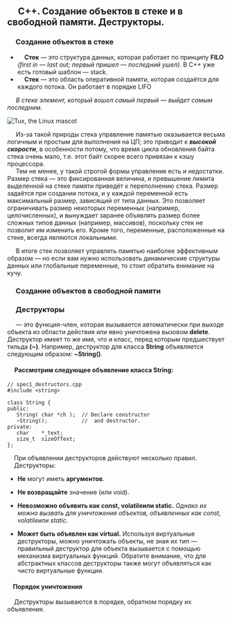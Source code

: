 ## &nbsp;&nbsp;&nbsp;&nbsp; С++. Создание объектов в стеке и в свободной памяти. Деструкторы.
### &nbsp;&nbsp;&nbsp;&nbsp; Создание объектов в стеке
- &nbsp;&nbsp;&nbsp;&nbsp;**Стек** — это структура данных, которая работает по принципу **FILO** *(first in — last out; первый пришел — последний ушел)*. В C++ уже есть готовый шаблон — stack.
- &nbsp;&nbsp;&nbsp;&nbsp;**Стек** — это область оперативной памяти, которая создаётся для каждого потока. Он работает в порядке LIFO  

&nbsp;&nbsp;&nbsp;&nbsp; *В стеке элемент, который вошел самый первый — выйдет самым последним.*  

 ![Tux, the Linux mascot](https://lh5.googleusercontent.com/EObIxhEydIeK35xf0dCpIsNcZqrYiaIc5B7MiNnnyly01JYxjkDs7oDBHtlN-z55jgpbfeK3wrFnyHknZ5Zq4rBoaKPQJ0B8S6eTlpm2uKESX4PKYcRZRTVXoz7PGmx2Rssi1BIe)  

&nbsp;&nbsp;&nbsp;&nbsp; Из-за такой природы стека управление памятью оказывается весьма логичным и простым для выполнения на ЦП; это приводит к ***высокой скорости***, в особенности потому, что время цикла обновления байта стека очень мало, т.е. этот байт скорее всего привязан к кэшу процессора.  
&nbsp;&nbsp;&nbsp;&nbsp; Тем не менее, у такой строгой формы управления есть и недостатки. Размер стека — это фиксированная величина, и превышение лимита выделенной на стеке памяти приведёт к переполнению стека. Размер задаётся при создании потока, и у каждой переменной есть максимальный размер, зависящий от типа данных. Это позволяет ограничивать размер некоторых переменных (например, целочисленных), и вынуждает заранее объявлять размер более сложных типов данных (например, массивов), поскольку стек не позволит им изменить его. Кроме того, переменные, расположенные на стеке, всегда являются локальными.

&nbsp;&nbsp;&nbsp;&nbsp; В итоге стек позволяет управлять памятью наиболее эффективным образом — но если вам нужно использовать динамические структуры данных или глобальные переменные, то стоит обратить внимание на кучу.  

### &nbsp;&nbsp;&nbsp;&nbsp; Создание объектов в свободной памяти
### &nbsp;&nbsp;&nbsp;&nbsp; Деструкторы
&nbsp;&nbsp;&nbsp;&nbsp; — это функция-член, которая вызывается автоматически при выходе объекта из области действия или явно уничтожена вызовом **delete**. Деструктор имеет то же имя, что и класс, перед которым предшествует тильда **(~)**. Например, деструктор для класса **String** объявляется следующим образом: **~String()**.  

#### &nbsp;&nbsp;&nbsp;&nbsp; Рассмотрим следующее объявление класса String:
```
// spec1_destructors.cpp
#include <string>

class String {
public:
   String( char *ch );  // Declare constructor
   ~String();           //  and destructor.
private:
   char    *_text;
   size_t  sizeOfText;
};
```
&nbsp;&nbsp;&nbsp;&nbsp;При объявлении деструкторов действуют несколько правил.  
&nbsp;&nbsp;&nbsp;&nbsp;Деструкторы:

+ **Не** могут иметь **аргументов**.

+ **Не возвращайте** значение (или void).

+ **Невозможно объявить как const, volatileили static.** *Однако их можно вызвать для уничтожения объектов, объявленных как const, volatileили static.*

+ **Может быть объявлен как virtual.** Используя виртуальные деструкторы, можно уничтожать объекты, не зная их тип — правильный деструктор для объекта вызывается с помощью механизма виртуальных функций. Обратите внимание, что для абстрактных классов деструкторы также могут объявляться как чисто виртуальные функции.

#### &nbsp;&nbsp;&nbsp;&nbsp;Порядок уничтожения

&nbsp;&nbsp;&nbsp;&nbsp;Деструкторы вызываются в порядке, обратном порядку их объявления.